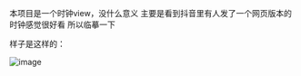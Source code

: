 

本项目是一个时钟view，没什么意义 主要是看到抖音里有人发了一个网页版本的时钟感觉很好看  所以临摹一下


样子是这样的：


![image](https://github.com/yuxitong/TimeView/blob/master/Example.gif)